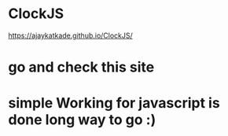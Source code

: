 # ClockJS

https://ajaykatkade.github.io/ClockJS/

# go and check this site
# simple Working for javascript is done long way to go :)

